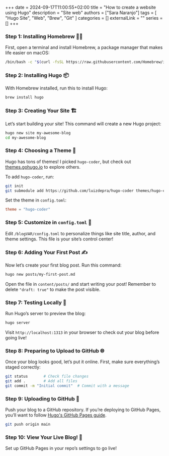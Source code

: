 +++ 
date = 2024-09-17T11:00:55+02:00
title = "How to create a website using Hugo"
description = "Site web"
authors = ["Sara Naranjo"]
tags = [
    "Hugo Site",
    "Web",
    "Brew",
    "Git"
    ]
categories = []
externalLink = ""
series = []
+++

### Step 1: Installing Homebrew 🧙‍♀️
First, open a terminal and install Homebrew, a package manager that makes life easier on macOS:

```bash
/bin/bash -c "$(curl -fsSL https://raw.githubusercontent.com/Homebrew/install/HEAD/install.sh)"
```

### Step 2: Installing Hugo 📦
With Homebrew installed, run this to install Hugo:

```bash
brew install hugo
```

### Step 3: Creating Your Site 🏗️
Let’s start building your site! This command will create a new Hugo project:

```bash
hugo new site my-awesome-blog
cd my-awesome-blog
```

### Step 4: Choosing a Theme 🎨
Hugo has tons of themes! I picked `hugo-coder`, but check out [themes.gohugo.io](https://themes.gohugo.io) to explore others.

To add `hugo-coder`, run:

```bash
git init
git submodule add https://github.com/luizdepra/hugo-coder themes/hugo-coder
```

Set the theme in `config.toml`:

```toml
theme = "hugo-coder"
```

### Step 5: Customize in `config.toml` 🎨
Edit `/blogVAR/config.toml` to personalize things like site title, author, and theme settings. This file is your site’s control center!

### Step 6: Adding Your First Post ✍️
Now let’s create your first blog post. Run this command:

```bash
hugo new posts/my-first-post.md
```

Open the file in `content/posts/` and start writing your post! Remember to delete `"draft: true"` to make the post visible.

### Step 7: Testing Locally 🚀
Run Hugo’s server to preview the blog:

```bash
hugo server
```

Visit `http://localhost:1313` in your browser to check out your blog before going live!

### Step 8: Preparing to Upload to GitHub 🌐
Once your blog looks good, let’s put it online. First, make sure everything’s staged correctly:

```bash
git status       # Check file changes
git add .        # Add all files
git commit -m "Initial commit"  # Commit with a message
```

### Step 9: Uploading to GitHub 🚀
Push your blog to a GitHub repository. If you’re deploying to GitHub Pages, you’ll want to follow [Hugo's GitHub Pages guide](https://gohugo.io/hosting-and-deployment/hosting-on-github/).

```bash
git push origin main
```

### Step 10: View Your Live Blog! 🎉
Set up GitHub Pages in your repo’s settings to go live!